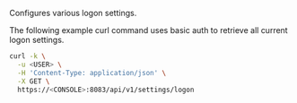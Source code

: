 Configures various logon settings.

The following example curl command uses basic auth to retrieve all current logon settings.

```bash
curl -k \
  -u <USER> \
  -H 'Content-Type: application/json' \
  -X GET \
  https://<CONSOLE>:8083/api/v1/settings/logon
```
